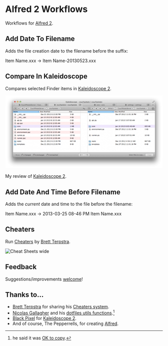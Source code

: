 Alfred 2 Workflows
=================
Workflows for [Alfred 2](http://www.alfredapp.com/).

Add Date To Filename
---
Adds the file creation date to the filename before the suffix:

Item Name.xxx -> Item Name-20130523.xxx

Compare In Kaleidoscope
---
Compares selected Finder items in [Kaleidoscope 2](http://cl.ly/NoMY).

![KS Diff Screenshot](images/folder-diff3.png)

My review of [Kaleidoscope 2](http://cl.ly/Nn0J).


Add Date And Time Before Filename
---
Adds the *current* date and time to the file before the filename:

Item Name.xxx -> 2013-03-25 08-46 PM Item Name.xxx


Cheaters
---
Run [Cheaters](https://github.com/ttscoff/cheaters) by [Brett Terpstra](http://brettterpstra.com/).

![Cheat Sheets wide](http://brettterpstra.com/uploads/2012/03/Cheat-Sheets-wide.jpg)


## Feedback

Suggestions/improvements [welcome](https://github.com/jamesstout/Alfred2-Workflows/issues)!


## Thanks to…

* [Brett Terpstra](http://brettterpstra.com/) for sharing his [Cheaters system](https://github.com/ttscoff/cheaters).
* [Nicolas Gallagher](http://nicolasgallagher.com/) and his [dotfiles utils functions](https://github.com/necolas/dotfiles).[^fn-copy-ok] 
* [Black Pixel](http://www.blackpixel.com/) for [Kaleidoscope 2](http://www.kaleidoscopeapp.com/).
* And of course, The Pepperrells, for creating [Alfred](http://www.alfredapp.com/).


[^fn-copy-ok]: he said it was [OK to copy](https://raw.github.com/janmoesen/tilde/master/COPYING).
